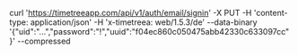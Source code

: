 curl 'https://timetreeapp.com/api/v1/auth/email/signin' -X PUT -H 'content-type: application/json' -H 'x-timetreea: web/1.5.3/de' --data-binary '{"uid":"...","password":"!","uuid":"f04ec860c050475abb42330c633097cc"}' --compressed
